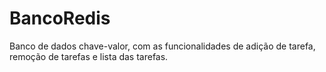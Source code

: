 # BancoRedis
Banco de dados chave-valor, com as funcionalidades de adição de tarefa, remoção de tarefas e lista das tarefas.

